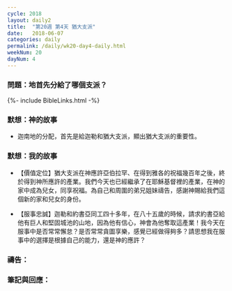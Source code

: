 ```yaml
---
cycle: 2018
layout: daily2
title:  "第20週 第4天 猶大支派"
date:   2018-06-07
categories: daily
permalink: /daily/wk20-day4-daily.html
weekNum: 20
dayNum: 4
---
```


### 問題：地首先分給了哪個支派？

{%- include BibleLinks.html -%}

### 默想：神的故事 
+ 迦南地的分配，首先是給迦勒和猶大支派，顯出猶大支派的重要性。

### 默想：我的故事 
+ 【價值定位】猶大支派在神應許亞伯拉罕、在得到雅各的祝福幾百年之後，終於得到神所應許的產業。我們今天也已經繼承了在耶穌基督裡的產業，在神的家中成為兒女，同享祝福。為自己和周圍的弟兄姐妹禱告，感謝神賜給我們這個新的家和兒女的身份。

+ 【服事忠誠】迦勒和約書亞同工四十多年，在八十五歲的時候，請求約書亞給他有巨人和堅固城池的山地，因為他有信心，神會為他奪取這產業！我今天在服事中是否常常懈怠？是否常常貪圖享樂，感覺已經做得夠多？請思想我在服事中的選擇是根據自己的能力，還是神的應許？

### 禱告：

### 筆記與回應：
